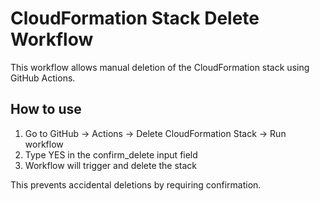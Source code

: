# CloudFormation Stack Delete Workflow

This workflow allows manual deletion of the CloudFormation stack using GitHub Actions.

## How to use

1. Go to GitHub → Actions → Delete CloudFormation Stack → Run workflow
2. Type YES in the confirm_delete input field
3. Workflow will trigger and delete the stack

This prevents accidental deletions by requiring confirmation.
